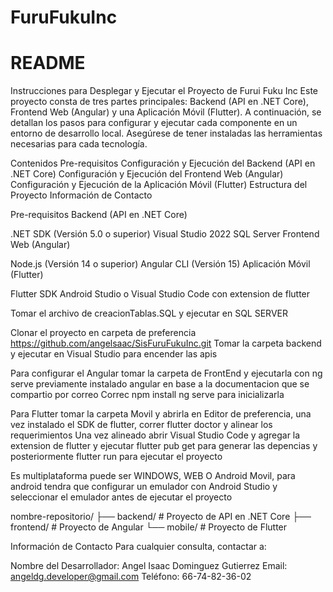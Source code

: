 ﻿# FuruFukuInc
# README 
Instrucciones para Desplegar y Ejecutar el Proyecto de Furui Fuku Inc
Este proyecto consta de tres partes principales: Backend (API en .NET Core), Frontend Web (Angular) y una Aplicación Móvil (Flutter). A continuación, se detallan los pasos para configurar y ejecutar cada componente en un entorno de desarrollo local. Asegúrese de tener instaladas las herramientas necesarias para cada tecnología.

Contenidos
Pre-requisitos
Configuración y Ejecución del Backend (API en .NET Core)
Configuración y Ejecución del Frontend Web (Angular)
Configuración y Ejecución de la Aplicación Móvil (Flutter)
Estructura del Proyecto
Información de Contacto

Pre-requisitos
Backend (API en .NET Core)

.NET SDK (Versión 5.0 o superior)
Visual Studio 2022
SQL Server
Frontend Web (Angular)

Node.js (Versión 14 o superior)
Angular CLI (Versión 15)
Aplicación Móvil (Flutter)

Flutter SDK
Android Studio o Visual Studio Code con extension de flutter

Tomar el archivo de creacionTablas.SQL y ejecutar en SQL SERVER

Clonar el proyecto en carpeta de preferencia https://github.com/angelsaac/SisFuruFukuInc.git
Tomar la carpeta backend y ejecutar en Visual Studio para encender las apis


Para configurar el Angular tomar la carpeta de FrontEnd y ejecutarla con ng serve previamente instalado angular en base a la documentacion que se compartio por correo
Correc npm install
ng serve para inicializarla 

Para Flutter tomar la carpeta Movil y abrirla en Editor de preferencia, una vez instalado el SDK de flutter, correr flutter doctor y alinear los requerimientos
Una vez alineado abrir Visual Studio Code y agregar la extension de flutter y ejecutar 
flutter pub get para generar las depencias y posteriormente flutter run para ejecutar el proyecto
 

Es multiplataforma puede ser WINDOWS, WEB O Android Movil, para android tendra que configurar un emulador con Android Studio y seleccionar el emulador antes de ejecutar el proyecto

nombre-repositorio/
├── backend/        # Proyecto de API en .NET Core
├── frontend/       # Proyecto de Angular
└── mobile/         # Proyecto de Flutter


Información de Contacto
Para cualquier consulta, contactar a:

Nombre del Desarrollador: Angel Isaac Dominguez Gutierrez
Email:  angeldg.developer@gmail.com
Teléfono: 66-74-82-36-02
